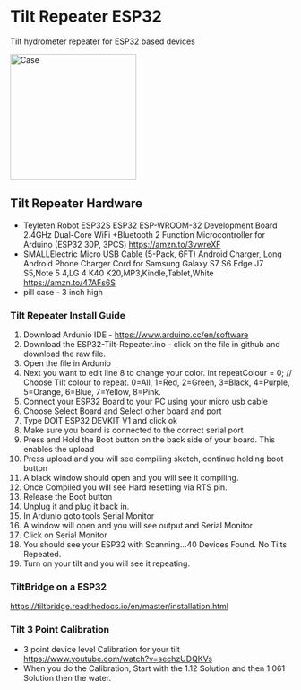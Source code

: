 # Tilt Repeater ESP32
Tilt hydrometer repeater for ESP32 based devices

<img width="225" alt="Case" src="https://github.com/Route105/Tilt-Repeater-ESP32/assets/96628531/38e280b4-9aa3-4b2e-b4e7-b8b6f13611d5">

## Tilt Repeater Hardware
- Teyleten Robot ESP32S ESP32 ESP-WROOM-32 Development Board 2.4GHz Dual-Core WiFi +Bluetooth 2 Function Microcontroller for Arduino (ESP32 30P, 3PCS) https://amzn.to/3vwreXF
- SMALLElectric Micro USB Cable (5-Pack, 6FT) Android Charger, Long Android Phone Charger Cord for Samsung Galaxy S7 S6 Edge J7 S5,Note 5 4,LG 4 K40 K20,MP3,Kindle,Tablet,White https://amzn.to/47AFs6S
- pill case - 3 inch high

### Tilt Repeater Install Guide
1. Download Ardunio IDE - https://www.arduino.cc/en/software
2. Download the ESP32-Tilt-Repeater.ino - click on the file in github and download the raw file.
3. Open the file in Ardunio
4. Next you want to edit line 8 to change your color. int repeatColour =  0; // Choose Tilt colour to repeat. 0=All, 1=Red, 2=Green, 3=Black, 4=Purple, 5=Orange, 6=Blue, 7=Yellow, 8=Pink.
5. Connect your ESP32 Board to your PC using your micro usb cable
6. Choose Select Board and Select other board and port
7. Type DOIT ESP32 DEVKIT V1 and click ok
8. Make sure you board is connected to the correct serial port
9. Press and Hold the Boot button on the back side of your board. This enables the upload
10. Press upload and you will see compiling sketch, continue holding boot button
11. A black window should open and you will see it compiling.
12. Once Compiled you will see Hard resetting via RTS pin.
13. Release the Boot button
14. Unplug it and plug it back in.
15. In Ardunio goto tools Serial Monitor
16. A window will open and you will see output and Serial Monitor
17. Click on Serial Monitor
18. You should see your ESP32 with Scanning...40 Devices Found. No Tilts Repeated.
19. Turn on your tilt and you will see it repeating.

### TiltBridge on a ESP32
https://tiltbridge.readthedocs.io/en/master/installation.html

### Tilt 3 Point Calibration 
- 3 point device level Calibration for your tilt https://www.youtube.com/watch?v=sechzUDQKVs
- When you do the Calibration, Start with the 1.12 Solution and then 1.061 Solution then the water.  

